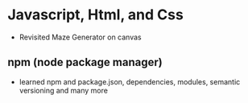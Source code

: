 # Javascript, Html, and Css
- Revisited Maze Generator on canvas

## npm (node package manager)
- learned npm <commands> and package.json, dependencies, modules, semantic versioning and many more
